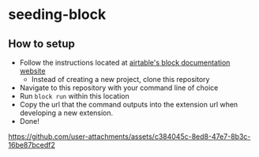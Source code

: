 # seeding-block

## How to setup
- Follow the instructions located at [airtable's block documentation website](https://airtable.com/developers/extensions/guides/getting-started)
  - Instead of creating a new project, clone this repository
- Navigate to this repository with your command line of choice
- Run `block run` within this location
- Copy the url that the command outputs into the extension url when developing a new extension.
- Done!

https://github.com/user-attachments/assets/c384045c-8ed8-47e7-8b3c-16be87bcedf2

